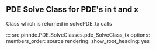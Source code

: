 PDE Solve Class for PDE's in t and x
----------------

Class which is returned in solvePDE_tx calls

::: src.pinnde.PDE.SolveClasses.pde_SolveClass_tx
    options:
        members_order: source
    rendering:
      show_root_heading: yes